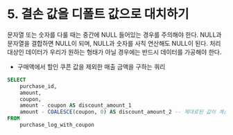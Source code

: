 # 5. 결손 값을 디폴트 값으로 대치하기

문자열 또는 숫자를 다룰 때는 중간에 NULL 들어있는 경우를 주의해야 한다. NULL과 문자열을 결합하면 NULL이 되며, NULL과 숫자를 사칙 연산해도 NULL이 된다. 처리 대상인 데이터가 우리가 원하는 형태가 아닐 경우에는 반드시 데이터를 가공해야 한다.

- 구매액에서 할인 쿠픈 값을 제외한 매출 금액을 구하는 쿼리

```sql
SELECT
	purchase_id,
	amount,
	coupon,
	amount - coupon AS discount_amount_1
	amount - COALESCE(coupon, 0) AS discount_amount_2 -- 제대로된 값이 계산됨
FROM 
	purchase_log_with_coupon
```



